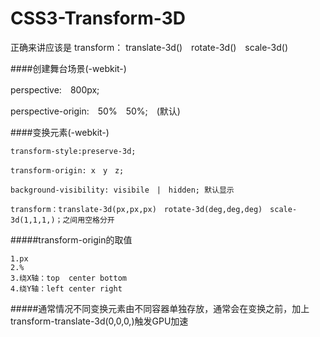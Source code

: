 # CSS3-Transform-3D

正确来讲应该是 transform： translate-3d()　rotate-3d()　scale-3d()

####创建舞台场景(-webkit-)

  perspective:　800px;
  
  perspective-origin:　50%　50%;　(默认)
  
####变换元素(-webkit-)

    transform-style:preserve-3d;
    
    transform-origin: x　y　z;
    
    background-visibility: visibile　|　hidden; 默认显示
    
    transform：translate-3d(px,px,px)　rotate-3d(deg,deg,deg)　scale-3d(1,1,1,)；之间用空格分开
    
#####transform-origin的取值

    1.px
    2.%
    3.绕X轴：top  center bottom
    4.绕Y轴：left center right
    
#####通常情况不同变换元素由不同容器单独存放，通常会在变换之前，加上transform-translate-3d(0,0,0,)触发GPU加速

    
    
